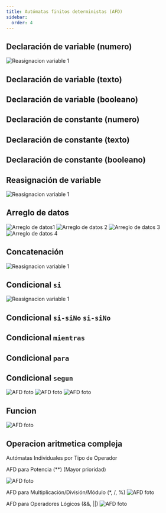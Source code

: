 ```yaml
---
title: Autómatas finitos deterministas (AFD) 
sidebar:
  order: 4
---
```


## Declaración de variable (numero)

![Reasignacion variable 1](/AstroLibresScript/img/afd/AFD_DvariableN.jpeg)

## Declaración de variable (texto)

## Declaración de variable (booleano)

## Declaración de constante (numero)

## Declaración de constante (texto)

## Declaración de constante (booleano)

## Reasignación de variable

![Reasignacion variable 1](/AstroLibresScript/img/afd/AFD_Rvariable.jpeg)

## Arreglo de datos

![Arreglo de datos1](/AstroLibresScript/img/afd/AFD_Arreglo_Declaracion.png)
![Arreglo de datos 2](/AstroLibresScript/img/afd/AFD_Arreglo_Matrizes.png)
![Arreglo de datos 3](/AstroLibresScript/img/afd/AFD_Arreglo_Texto.png)
![Arreglo de datos 4](/AstroLibresScript/img/afd/AFD_Arreglo_Booleano.png)

## Concatenación

![Reasignacion variable 1](/AstroLibresScript/img/afd/AFD_concatenacion_cadenas.png)

## Condicional `si`

![Reasignacion variable 1](/AstroLibresScript/img/afd/AFD_Si.jpeg)

## Condicional `si-siNo` `si-siNo`

## Condicional `mientras`

## Condicional `para`

## Condicional `segun`

![AFD foto](/AstroLibresScript/img/afd/AFD_Funcion_esmayor.png)
![AFD foto](/AstroLibresScript/img/afd/AFD_funcion_Mensajevacio.png)
![AFD foto](/AstroLibresScript/img/afd/AFD_Funcion_suma.png)

## Funcion

![AFD foto](/AstroLibresScript/img/afd/AFD_Segun.png)

## Operacion aritmetica compleja

Autómatas Individuales por Tipo de Operador

AFD para Potencia (**) (Mayor prioridad)

![AFD foto](/AstroLibresScript/img/afd/AFD_Potencia.png)

AFD para Multiplicación/División/Módulo (*, /, %)
![AFD foto](/AstroLibresScript/img/afd/AFD_Multiplicacion.png)

AFD para Operadores Lógicos (&&, ||)
![AFD foto](/AstroLibresScript/img/afd/AFD_Operadores_Logicos.png)
